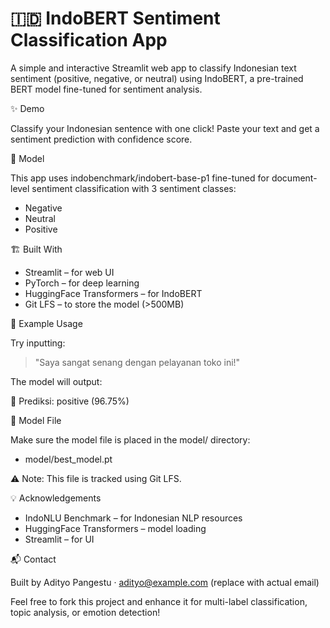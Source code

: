 # 🇮🇩 IndoBERT Sentiment Classification App

A simple and interactive Streamlit web app to classify Indonesian text sentiment (positive, negative, or neutral) using IndoBERT, a pre-trained BERT model fine-tuned for sentiment analysis.

✨ Demo

Classify your Indonesian sentence with one click! Paste your text and get a sentiment prediction with confidence score.

🧠 Model

This app uses indobenchmark/indobert-base-p1 fine-tuned for document-level sentiment classification with 3 sentiment classes:

- Negative
- Neutral
- Positive

🏗️ Built With

- Streamlit – for web UI  
- PyTorch – for deep learning  
- HuggingFace Transformers – for IndoBERT  
- Git LFS – to store the model (>500MB)

📝 Example Usage

Try inputting:

> "Saya sangat senang dengan pelayanan toko ini!"

The model will output:

🧠 Prediksi: positive (96.75%)

📁 Model File

Make sure the model file is placed in the model/ directory:

- model/best_model.pt

⚠️ Note: This file is tracked using Git LFS.

💡 Acknowledgements

- IndoNLU Benchmark – for Indonesian NLP resources  
- HuggingFace Transformers – model loading  
- Streamlit – for UI  

📬 Contact

Built by Adityo Pangestu · adityo@example.com (replace with actual email)

Feel free to fork this project and enhance it for multi-label classification, topic analysis, or emotion detection!
